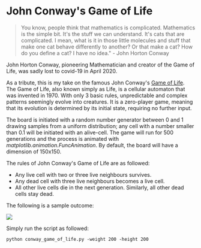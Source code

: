 # John Conway's Game of Life

> You know, people think that mathematics is complicated. Mathematics is the simple bit. It's the stuff we can understand. It's cats that are complicated. I mean, what is it in those little molecules and stuff that make one cat behave differently to another? Or that make a cat? How do you define a cat? I have no idea." - John Horton Conway 

John Horton Conway, pioneering Mathematician and creator of the Game of Life, was sadly lost to covid-19 in April 2020.

As a tribute, this is my take on the famous John Conway's [Game of Life](https://en.wikipedia.org/wiki/Conway%27s_Game_of_Life). The Game of Life, also known simply as Life, is a cellular automaton that was invented in 1970. With only 3 basic rules, unpredictable and complex patterns seemingly evolve into creatures. It is a zero-player game, meaning that its evolution is determined by its initial state, requiring no further input.

The board is initiated with a random number generator between 0 and 1 drawing samples from a uniform distribution; any cell with a number smaller than 0.1 will be initiated with an alive-cell. The game will run for 500 generations and the process is animated with *matplotlib.animation.FuncAnimation*. By default, the board will have a dimension of 150x150. 

The rules of John Conway's Game of Life are as followed:
* Any live cell with two or three live neighbours survives.
* Any dead cell with three live neighbours becomes a live cell.
* All other live cells die in the next generation. Similarly, all other dead cells stay dead.

The following is a sample outcome:

![](game_of_life.gif)

Simply run the script as followed:

```python conway_game_of_life.py -weight 200 -height 200```

